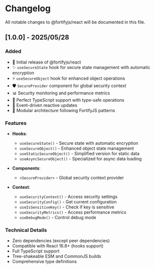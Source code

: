 # Changelog

All notable changes to @fortifyjs/react will be documented in this file.

## [1.0.0] - 2025/05/28

### Added
- 🚀 Initial release of @fortifyjs/react
- ✨ `useSecureState` hook for secure state management with automatic encryption
- ⚡ `useSecureObject` hook for enhanced object operations
- 🛡️ `SecureProvider` component for global security context
- 📊 Security monitoring and performance metrics
- 🎯 Perfect TypeScript support with type-safe operations
- 🔄 Event-driven reactive updates
- 💪 Modular architecture following FortifyJS patterns

### Features
- **Hooks**:
  - `useSecureState()` - Secure state with automatic encryption
  - `useSecureObject()` - Enhanced object state management
  - `useStaticSecureObject()` - Simplified version for static data
  - `useAsyncSecureObject()` - Specialized for async data loading

- **Components**:
  - `<SecureProvider>` - Global security context provider

- **Context**:
  - `useSecurityContext()` - Access security settings
  - `useSecurityConfig()` - Get current configuration
  - `useIsSensitiveKey()` - Check if key is sensitive
  - `useSecurityMetrics()` - Access performance metrics
  - `useDebugMode()` - Control debug mode

### Technical Details
- Zero dependencies (except peer dependencies)
- Compatible with React 16.8+ (hooks support)
- Full TypeScript support
- Tree-shakeable ESM and CommonJS builds
- Comprehensive type definitions
